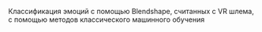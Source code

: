 Классификация эмоций с помощью Blendshape, считанных с VR шлема, с помощью методов классического машинного обучения
